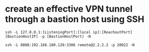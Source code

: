# create an effective VPN tunnel through a bastion host using SSH
` ssh -L 127.0.0.1:[ListeningPort]:[local ip]:[ReachoutPort] [BastionHostIP] -p [BastionHostPort] -N `

` ssh -L 8888:192.168.100.120:3306 remote@2.2.2.2 -p 20022 -N `
